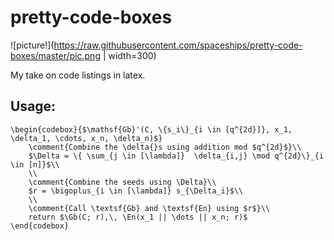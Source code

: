 pretty-code-boxes
=================

![picture!](https://raw.githubusercontent.com/spaceships/pretty-code-boxes/master/pic.png | width=300)

My take on code listings in latex.

Usage:
------

```
\begin{codebox}{$\mathsf{Gb}'(C, \{s_i\}_{i \in [q^{2d}]}, x_1, \delta_1, \cdots, x_n, \delta_n)$}
    \comment{Combine the \delta{}s using addition mod $q^{2d}$}\\
    $\Delta = \{ \sum_{j \in [\lambda]}  \delta_{i,j} \mod q^{2d}\}_{i \in [n]}$\\
    \\
    \comment{Combine the seeds using \Delta}\\
    $r = \bigoplus_{i \in [\lambda]} s_{\Delta_i}$\\
    \\
    \comment{Call \textsf{Gb} and \textsf{En} using $r$}\\
    return $\Gb(C; r),\, \En(x_1 || \dots || x_n; r)$
\end{codebox}
```
